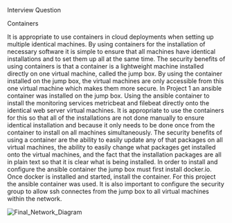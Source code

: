 Interview Question

Containers

It is appropriate to use containers in cloud deployments when setting up multiple identical machines. By using containers for the installation of necessary software it is simple to ensure that all machines have identical installations and to set them up all at the same time. The security benefits of using containers is that a container is a lightweight machine installed directly on one virtual machine, called the jump box. By using the container installed on the jump box, the virtual machines are only accessible from this one virtual machine which makes them more secure. In Project 1 an ansible container was installed on the jump box. Using the ansible container to install the monitoring services metricbeat and filebeat directly onto the identical web server virtual machines. It is appropriate to use the containers for this so that all of the installations are not done manually to ensure identical installation and because it only needs to be done once from the container to install on all machines simultaneously. The security benefits of using a container are the ability to easily update any of that packages on all virtual machines, the ability to easily change what packages get installed onto the virtual machines, and the fact that the installation packages are all in plain text so that it is clear what is being installed. In order to install and configure the ansible container the jump box must first install docker.io. Once docker is installed and started, install the container. For this project the ansible container was used. It is also important to configure the security group to allow ssh connectes from the jump box to all virtual machines within the network.

![Final_Network_Diagram](../../Images/Network_Diagram.PNG)
